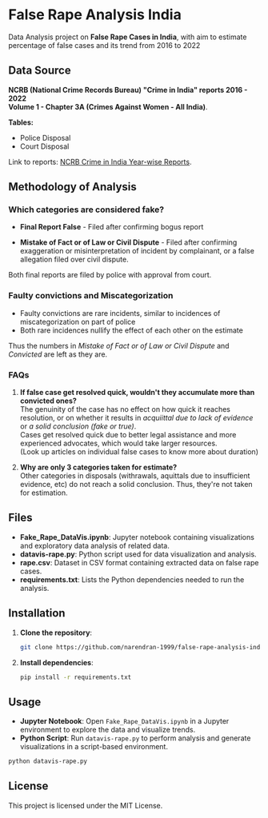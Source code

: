 
# False Rape Analysis India

Data Analysis project on **False Rape Cases in India**, with aim to estimate percentage of false cases and its trend from 2016 to 2022

## Data Source

**NCRB (National Crime Records Bureau) "Crime in India" reports 2016 - 2022**  
**Volume 1 - Chapter 3A (Crimes Against Women - All India)**.  

**Tables:**  
- Police Disposal
- Court Disposal

Link to reports: [NCRB Crime in India Year-wise Reports](https://ncrb.gov.in/crime-in-india-year-wise.html?year=2022).  

## Methodology of Analysis

### Which categories are considered fake?  

- **Final Report False** - Filed after confirming bogus report  
  
- **Mistake of Fact or of Law or Civil Dispute** - Filed after confirming exaggeration or misinterpretation of incident by complainant, or a false allegation filed over civil dispute.  
  
Both final reports are filed by police with approval from court.  
  
  
### Faulty convictions and Miscategorization  
  
- Faulty convictions are rare incidents, similar to incidences of miscategorization on part of police
- Both rare incidences nullify the effect of each other on the estimate

Thus the numbers in *Mistake of Fact or of Law or Civil Dispute* and *Convicted* are left as they are.

### FAQs  
  
1. **If false case get resolved quick, wouldn't they accumulate more than convicted ones?**  
   The genuinity of the case has no effect on how quick it reaches resolution, or on whether it results in _acquiittal due to lack of evidence_ or _a solid conclusion (fake or true)_.  
   Cases get resolved quick due to better legal assistance and more experienced advocates, which would take larger resources.  
   (Look up articles on individual false cases to know more about duration)
   
3. **Why are only 3 categories taken for estimate?**  
   Other categories in disposals (withrawals, aquittals due to insufficient evidence, etc) do not reach a solid conclusion. Thus, they're not taken for estimation.

  
## Files

- **Fake_Rape_DataVis.ipynb**: Jupyter notebook containing visualizations and exploratory data analysis of related data.
- **datavis-rape.py**: Python script used for data visualization and analysis.
- **rape.csv**: Dataset in CSV format containing extracted data on false rape cases.
- **requirements.txt**: Lists the Python dependencies needed to run the analysis.

## Installation

1. **Clone the repository**:
   ```bash
   git clone https://github.com/narendran-1999/false-rape-analysis-india.git
   ```

2. **Install dependencies**:
   ```bash
   pip install -r requirements.txt
   ```

## Usage

- **Jupyter Notebook**: Open `Fake_Rape_DataVis.ipynb` in a Jupyter environment to explore the data and visualize trends.
- **Python Script**: Run `datavis-rape.py` to perform analysis and generate visualizations in a script-based environment.

```bash
python datavis-rape.py
```

## License

This project is licensed under the MIT License.
